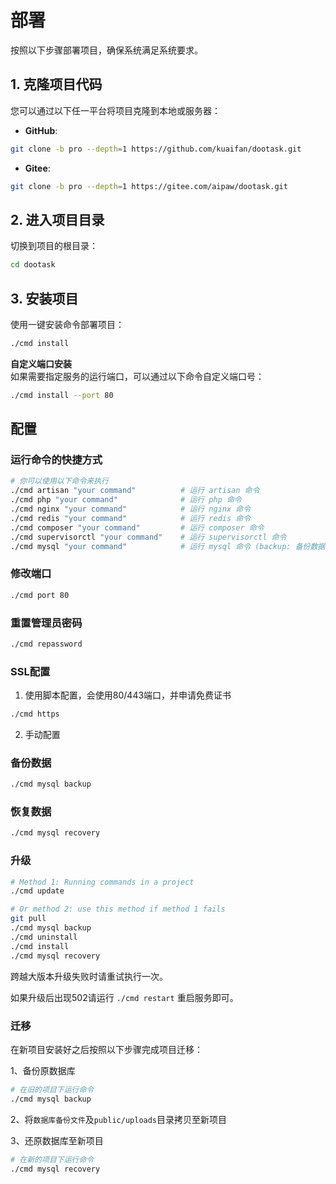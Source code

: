 # 部署

按照以下步骤部署项目，确保系统满足系统要求。


## 1. 克隆项目代码

您可以通过以下任一平台将项目克隆到本地或服务器：

- **GitHub**:
```bash
git clone -b pro --depth=1 https://github.com/kuaifan/dootask.git
```

- **Gitee**:
```bash
git clone -b pro --depth=1 https://gitee.com/aipaw/dootask.git
```



## 2. 进入项目目录

切换到项目的根目录：
```bash
cd dootask
```


## 3. 安装项目

使用一键安装命令部署项目：
```bash
./cmd install
```



**自定义端口安装**  
如果需要指定服务的运行端口，可以通过以下命令自定义端口号：
```bash
./cmd install --port 80
```


## 配置


### 运行命令的快捷方式

```bash
# 你可以使用以下命令来执行
./cmd artisan "your command"          # 运行 artisan 命令
./cmd php "your command"              # 运行 php 命令
./cmd nginx "your command"            # 运行 nginx 命令
./cmd redis "your command"            # 运行 redis 命令
./cmd composer "your command"         # 运行 composer 命令
./cmd supervisorctl "your command"    # 运行 supervisorctl 命令
./cmd mysql "your command"            # 运行 mysql 命令 (backup: 备份数据库，recovery: 还原数据库，open: 开启数据库外部端口访问，close: 关闭数据库外部端口访问)
```

### 修改端口

```bash
./cmd port 80
```

### 重置管理员密码

```bash
./cmd repassword
```

### SSL配置

1. 使用脚本配置，会使用80/443端口，并申请免费证书
```bash
./cmd https 
```

2. 手动配置

### 备份数据

```bash
./cmd mysql backup
```

### 恢复数据

```bash
./cmd mysql recovery
```

### 升级
```bash
# Method 1: Running commands in a project
./cmd update

# Or method 2: use this method if method 1 fails
git pull
./cmd mysql backup
./cmd uninstall
./cmd install
./cmd mysql recovery
```
跨越大版本升级失败时请重试执行一次。

如果升级后出现502请运行 `./cmd restart` 重启服务即可。

### 迁移

在新项目安装好之后按照以下步骤完成项目迁移：

1、备份原数据库

```bash
# 在旧的项目下运行命令
./cmd mysql backup
```

2、将`数据库备份文件`及`public/uploads`目录拷贝至新项目

3、还原数据库至新项目
```bash
# 在新的项目下运行命令
./cmd mysql recovery
```